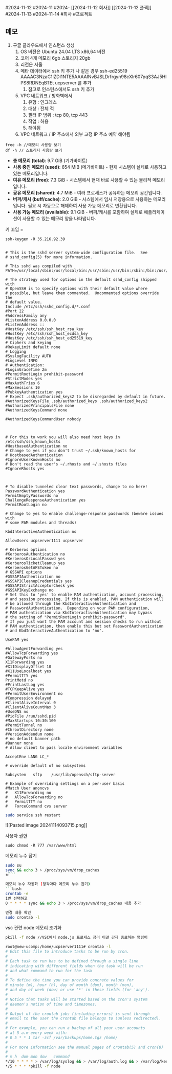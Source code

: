 #2024-11-12 #2024-11 #2024- [[2024-11-12 회사]] [[2024-11-12 플젝]]
#2024-11-13 #2024-11-14
#회사 #프로젝트
## 메모
1. 구글 클라우드에서 인스턴스 생성
    1. OS 버전은 Ubuntu 24.04 LTS x86,64 버전 
    2. 코어 4개 메모리 6gb 스토리지 20gb
    3. 리전은 서울
    4. 메타 데이터에서 ssh 키 추가 나 같은 경우 ssh-ed25519 AAAAC3NzaC1lZDI1NTE5AAAAINvBJSLDrfrgyn98cXlr607pqS3AJ5HlPS8RDNEqBTEt ucpserver 를 추가
        1. 참고로 인스턴스에서도 ssh 키 추가
    5. VPC 네트워크 / 방화벽에서 
        1. 유형 : 인그레스
        2. 대상 : 전체 적
        3. 필터 IP 범위 : tcp 80, tcp 443
        4. 작업 : 허용
        5. 해야됨
    6. VPC 네트워크 / IP 주소에서 외부 고정 IP 주소 예약 해야됨

```linux
free -h //메모리 사용량 보기 
df -h // 스토리지 사용량 보기
```
- **총 메모리 (total)**: 9.7 GiB (기가바이트)
- **사용 중인 메모리 (used)**: 654 MiB (메가바이트) - 현재 시스템이 실제로 사용하고 있는 메모리입니다.
- **여유 메모리 (free)**: 7.3 GiB - 시스템에서 현재 바로 사용할 수 있는 물리적 메모리입니다.
- **공유 메모리 (shared)**: 4.7 MiB - 여러 프로세스가 공유하는 메모리 공간입니다.
- **버퍼/캐시 (buff/cache)**: 2.0 GiB - 시스템에서 임시 저장용으로 사용하는 메모리입니다. 필요 시 자동으로 해제하여 사용 가능 메모리로 변환됩니다.
- **사용 가능 메모리 (available)**: 9.1 GiB - 버퍼/캐시를 포함하여 실제로 애플리케이션이 사용할 수 있는 메모리 양을 나타냅니다.

키 꼬임 = 
```linux
ssh-keygen -R 35.216.92.39
```




```bash:sshd_config
  
# This is the sshd server system-wide configuration file.  See
# sshd_config(5) for more information.

# This sshd was compiled with PATH=/usr/local/sbin:/usr/local/bin:/usr/sbin:/usr/bin:/sbin:/bin:/usr/games

# The strategy used for options in the default sshd_config shipped with
# OpenSSH is to specify options with their default value where
# possible, but leave them commented.  Uncommented options override the
# default value.
Include /etc/ssh/sshd_config.d/*.conf
#Port 22
#AddressFamily any
#ListenAddress 0.0.0.0
#ListenAddress ::
#HostKey /etc/ssh/ssh_host_rsa_key
#HostKey /etc/ssh/ssh_host_ecdsa_key
#HostKey /etc/ssh/ssh_host_ed25519_key
# Ciphers and keying
#RekeyLimit default none
# Logging
#SyslogFacility AUTH
#LogLevel INFO
# Authentication:
#LoginGraceTime 2m
#PermitRootLogin prohibit-password
#StrictModes yes
#MaxAuthTries 6
#MaxSessions 10
#PubkeyAuthentication yes
# Expect .ssh/authorized_keys2 to be disregarded by default in future.
#AuthorizedKeysFile .ssh/authorized_keys .ssh/authorized_keys2
#AuthorizedPrincipalsFile none
#AuthorizedKeysCommand none

#AuthorizedKeysCommandUser nobody

  

# For this to work you will also need host keys in /etc/ssh/ssh_known_hosts
#HostbasedAuthentication no
# Change to yes if you don't trust ~/.ssh/known_hosts for
# HostbasedAuthentication
#IgnoreUserKnownHosts no
# Don't read the user's ~/.rhosts and ~/.shosts files
#IgnoreRhosts yes

  

# To disable tunneled clear text passwords, change to no here!
PasswordAuthentication yes
PermitEmptyPasswords no
ChallengeResponseAuthentication yes
PermitRootLogin no

# Change to yes to enable challenge-response passwords (beware issues with
# some PAM modules and threads)

KbdInteractiveAuthentication no

AllowUsers ucpserver1111 ucpserver

# Kerberos options
#KerberosAuthentication no
#KerberosOrLocalPasswd yes
#KerberosTicketCleanup yes
#KerberosGetAFSToken no
# GSSAPI options
#GSSAPIAuthentication no
#GSSAPICleanupCredentials yes
#GSSAPIStrictAcceptorCheck yes
#GSSAPIKeyExchange no
# Set this to 'yes' to enable PAM authentication, account processing,
# and session processing. If this is enabled, PAM authentication will
# be allowed through the KbdInteractiveAuthentication and
# PasswordAuthentication.  Depending on your PAM configuration,
# PAM authentication via KbdInteractiveAuthentication may bypass
# the setting of "PermitRootLogin prohibit-password".
# If you just want the PAM account and session checks to run without
# PAM authentication, then enable this but set PasswordAuthentication
# and KbdInteractiveAuthentication to 'no'.

UsePAM yes

#AllowAgentForwarding yes
#AllowTcpForwarding yes
#GatewayPorts no
X11Forwarding yes
#X11DisplayOffset 10
#X11UseLocalhost yes
#PermitTTY yes
PrintMotd no
#PrintLastLog yes
#TCPKeepAlive yes
#PermitUserEnvironment no
#Compression delayed
#ClientAliveInterval 0
#ClientAliveCountMax 3
#UseDNS no
#PidFile /run/sshd.pid
#MaxStartups 10:30:100
#PermitTunnel no
#ChrootDirectory none
#VersionAddendum none
# no default banner path
#Banner none
# Allow client to pass locale environment variables

AcceptEnv LANG LC_*

# override default of no subsystems

Subsystem   sftp    /usr/lib/openssh/sftp-server

# Example of overriding settings on a per-user basis
#Match User anoncvs
#   X11Forwarding no
#   AllowTcpForwarding no
#   PermitTTY no
#   ForceCommand cvs server
```

```bash
sudo service ssh restart
```


![[Pasted image 20241114093715.png]]

사용자 권한
```linux
sudo chmod -R 777 /var/www/html
```

메모리 누수 잡기
```bash
sudo su 
sync && echo 3 > /proc/sys/vm/drop_caches
ㅂ```

메모리 누수 자동화 (정각마다 메모리 누수 잡기)
```bash
crontab -e
1번 선택하고
0 * * * * sync && echo 3 > /proc/sys/vm/drop_caches 내용 추가

변경 내용 확인 
sudo crontab -l
```
vsc 관련 node 메모리 초기화
```bash
pkill -f node //VSC에서 node.js 프로세스 정리 이걸 강제 종료하는 명령어

```

```bash
root@new-ucomp:/home/ucpserver1111# crontab -l
# Edit this file to introduce tasks to be run by cron.
#
# Each task to run has to be defined through a single line
# indicating with different fields when the task will be run
# and what command to run for the task
#
# To define the time you can provide concrete values for
# minute (m), hour (h), day of month (dom), month (mon),
# and day of week (dow) or use '*' in these fields (for 'any').
#
# Notice that tasks will be started based on the cron's system
# daemon's notion of time and timezones.
#
# Output of the crontab jobs (including errors) is sent through
# email to the user the crontab file belongs to (unless redirected).
#
# For example, you can run a backup of all your user accounts
# at 5 a.m every week with:
# 0 5 * * 1 tar -zcf /var/backups/home.tgz /home/
#
# For more information see the manual pages of crontab(5) and cron(8)
#
# m h  dom mon dow   command
*/10 * * * * > /var/log/syslog && > /var/log/auth.log && > /var/log/kern.log && > /var/log/dmesg && > /var/log/cloud-init.log && > /var/log/btmp && > /var/log/wtmp && > /var/log/lastlog && > /var/log/apache2/access.log && > /var/log/apache2/error.log
*/5 * * * *pkill -f node
```